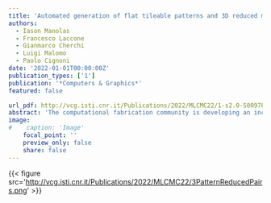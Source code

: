 ```yaml
---
title: 'Automated generation of flat tileable patterns and 3D reduced model simulation'
authors:
  - Iason Manolas
  - Francesco Laccone
  - Gianmarco Cherchi
  - Luigi Malomo
  - Paolo Cignoni
date: '2022-01-01T00:00:00Z'
publication_types: ['1']
publication: '*Computers & Graphics*'
featured: false

url_pdf: http://vcg.isti.cnr.it/Publications/2022/MLCMC22/1-s2.0-S0097849322000929-main.pdf
abstract: 'The computational fabrication community is developing an increasing interest in the use of patterned surfaces, which can be designed to show ornamental and unconventional aesthetics or to perform as a proper structural material with a wide range of features. Geometrically designing and controlling the deformation capabilities of these patterns in response to external stimuli is a complex task due to the large number of variables involved. This paper introduces a method for generating sets of tileable and exchangeable flat patterns as well as a model-reduction strategy that enables their mechanical simulation at interactive rates. This method is included in a design pipeline that aims to turn any general flat surface into a pattern tessellation, which is able to deform under a given loading scenario. To validate our approach, we apply it to different contexts, including real-scale 3D printed specimens, for which we compare our results with the ones provided by a ground-truth solver.'
image:
#    caption: 'Image'
    focal_point: ''
    preview_only: false
    share: false
---
```

{{< figure src='http://vcg.isti.cnr.it/Publications/2022/MLCMC22/3PatternReducedPairs.png' >}}
